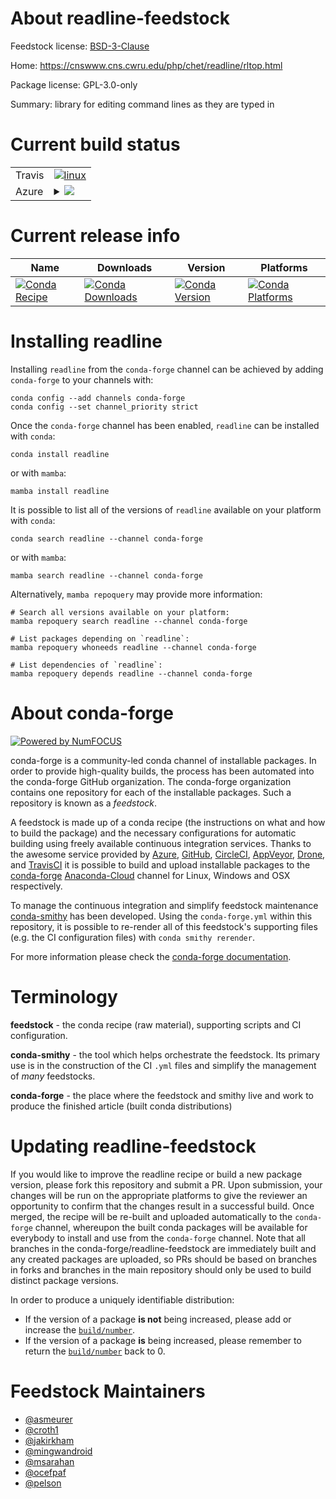About readline-feedstock
========================

Feedstock license: [BSD-3-Clause](https://github.com/conda-forge/readline-feedstock/blob/main/LICENSE.txt)

Home: https://cnswww.cns.cwru.edu/php/chet/readline/rltop.html

Package license: GPL-3.0-only

Summary: library for editing command lines as they are typed in

Current build status
====================


<table><tr>
    <td>Travis</td>
    <td>
      <a href="https://app.travis-ci.com/conda-forge/readline-feedstock">
        <img alt="linux" src="https://img.shields.io/travis/com/conda-forge/readline-feedstock/main.svg?label=Linux">
      </a>
    </td>
  </tr>
    
  <tr>
    <td>Azure</td>
    <td>
      <details>
        <summary>
          <a href="https://dev.azure.com/conda-forge/feedstock-builds/_build/latest?definitionId=1835&branchName=main">
            <img src="https://dev.azure.com/conda-forge/feedstock-builds/_apis/build/status/readline-feedstock?branchName=main">
          </a>
        </summary>
        <table>
          <thead><tr><th>Variant</th><th>Status</th></tr></thead>
          <tbody><tr>
              <td>linux_64</td>
              <td>
                <a href="https://dev.azure.com/conda-forge/feedstock-builds/_build/latest?definitionId=1835&branchName=main">
                  <img src="https://dev.azure.com/conda-forge/feedstock-builds/_apis/build/status/readline-feedstock?branchName=main&jobName=linux&configuration=linux%20linux_64_" alt="variant">
                </a>
              </td>
            </tr><tr>
              <td>linux_aarch64</td>
              <td>
                <a href="https://dev.azure.com/conda-forge/feedstock-builds/_build/latest?definitionId=1835&branchName=main">
                  <img src="https://dev.azure.com/conda-forge/feedstock-builds/_apis/build/status/readline-feedstock?branchName=main&jobName=linux&configuration=linux%20linux_aarch64_" alt="variant">
                </a>
              </td>
            </tr><tr>
              <td>linux_ppc64le</td>
              <td>
                <a href="https://dev.azure.com/conda-forge/feedstock-builds/_build/latest?definitionId=1835&branchName=main">
                  <img src="https://dev.azure.com/conda-forge/feedstock-builds/_apis/build/status/readline-feedstock?branchName=main&jobName=linux&configuration=linux%20linux_ppc64le_" alt="variant">
                </a>
              </td>
            </tr><tr>
              <td>osx_64</td>
              <td>
                <a href="https://dev.azure.com/conda-forge/feedstock-builds/_build/latest?definitionId=1835&branchName=main">
                  <img src="https://dev.azure.com/conda-forge/feedstock-builds/_apis/build/status/readline-feedstock?branchName=main&jobName=osx&configuration=osx%20osx_64_" alt="variant">
                </a>
              </td>
            </tr><tr>
              <td>osx_arm64</td>
              <td>
                <a href="https://dev.azure.com/conda-forge/feedstock-builds/_build/latest?definitionId=1835&branchName=main">
                  <img src="https://dev.azure.com/conda-forge/feedstock-builds/_apis/build/status/readline-feedstock?branchName=main&jobName=osx&configuration=osx%20osx_arm64_" alt="variant">
                </a>
              </td>
            </tr>
          </tbody>
        </table>
      </details>
    </td>
  </tr>
</table>

Current release info
====================

| Name | Downloads | Version | Platforms |
| --- | --- | --- | --- |
| [![Conda Recipe](https://img.shields.io/badge/recipe-readline-green.svg)](https://anaconda.org/conda-forge/readline) | [![Conda Downloads](https://img.shields.io/conda/dn/conda-forge/readline.svg)](https://anaconda.org/conda-forge/readline) | [![Conda Version](https://img.shields.io/conda/vn/conda-forge/readline.svg)](https://anaconda.org/conda-forge/readline) | [![Conda Platforms](https://img.shields.io/conda/pn/conda-forge/readline.svg)](https://anaconda.org/conda-forge/readline) |

Installing readline
===================

Installing `readline` from the `conda-forge` channel can be achieved by adding `conda-forge` to your channels with:

```
conda config --add channels conda-forge
conda config --set channel_priority strict
```

Once the `conda-forge` channel has been enabled, `readline` can be installed with `conda`:

```
conda install readline
```

or with `mamba`:

```
mamba install readline
```

It is possible to list all of the versions of `readline` available on your platform with `conda`:

```
conda search readline --channel conda-forge
```

or with `mamba`:

```
mamba search readline --channel conda-forge
```

Alternatively, `mamba repoquery` may provide more information:

```
# Search all versions available on your platform:
mamba repoquery search readline --channel conda-forge

# List packages depending on `readline`:
mamba repoquery whoneeds readline --channel conda-forge

# List dependencies of `readline`:
mamba repoquery depends readline --channel conda-forge
```


About conda-forge
=================

[![Powered by
NumFOCUS](https://img.shields.io/badge/powered%20by-NumFOCUS-orange.svg?style=flat&colorA=E1523D&colorB=007D8A)](https://numfocus.org)

conda-forge is a community-led conda channel of installable packages.
In order to provide high-quality builds, the process has been automated into the
conda-forge GitHub organization. The conda-forge organization contains one repository
for each of the installable packages. Such a repository is known as a *feedstock*.

A feedstock is made up of a conda recipe (the instructions on what and how to build
the package) and the necessary configurations for automatic building using freely
available continuous integration services. Thanks to the awesome service provided by
[Azure](https://azure.microsoft.com/en-us/services/devops/), [GitHub](https://github.com/),
[CircleCI](https://circleci.com/), [AppVeyor](https://www.appveyor.com/),
[Drone](https://cloud.drone.io/welcome), and [TravisCI](https://travis-ci.com/)
it is possible to build and upload installable packages to the
[conda-forge](https://anaconda.org/conda-forge) [Anaconda-Cloud](https://anaconda.org/)
channel for Linux, Windows and OSX respectively.

To manage the continuous integration and simplify feedstock maintenance
[conda-smithy](https://github.com/conda-forge/conda-smithy) has been developed.
Using the ``conda-forge.yml`` within this repository, it is possible to re-render all of
this feedstock's supporting files (e.g. the CI configuration files) with ``conda smithy rerender``.

For more information please check the [conda-forge documentation](https://conda-forge.org/docs/).

Terminology
===========

**feedstock** - the conda recipe (raw material), supporting scripts and CI configuration.

**conda-smithy** - the tool which helps orchestrate the feedstock.
                   Its primary use is in the construction of the CI ``.yml`` files
                   and simplify the management of *many* feedstocks.

**conda-forge** - the place where the feedstock and smithy live and work to
                  produce the finished article (built conda distributions)


Updating readline-feedstock
===========================

If you would like to improve the readline recipe or build a new
package version, please fork this repository and submit a PR. Upon submission,
your changes will be run on the appropriate platforms to give the reviewer an
opportunity to confirm that the changes result in a successful build. Once
merged, the recipe will be re-built and uploaded automatically to the
`conda-forge` channel, whereupon the built conda packages will be available for
everybody to install and use from the `conda-forge` channel.
Note that all branches in the conda-forge/readline-feedstock are
immediately built and any created packages are uploaded, so PRs should be based
on branches in forks and branches in the main repository should only be used to
build distinct package versions.

In order to produce a uniquely identifiable distribution:
 * If the version of a package **is not** being increased, please add or increase
   the [``build/number``](https://docs.conda.io/projects/conda-build/en/latest/resources/define-metadata.html#build-number-and-string).
 * If the version of a package **is** being increased, please remember to return
   the [``build/number``](https://docs.conda.io/projects/conda-build/en/latest/resources/define-metadata.html#build-number-and-string)
   back to 0.

Feedstock Maintainers
=====================

* [@asmeurer](https://github.com/asmeurer/)
* [@croth1](https://github.com/croth1/)
* [@jakirkham](https://github.com/jakirkham/)
* [@mingwandroid](https://github.com/mingwandroid/)
* [@msarahan](https://github.com/msarahan/)
* [@ocefpaf](https://github.com/ocefpaf/)
* [@pelson](https://github.com/pelson/)

